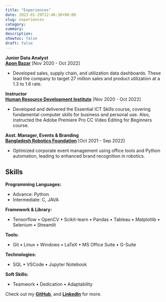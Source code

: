 ```yaml
---
title: "Experiences"
date: 2023-01-29T12:46:30+00:00
slug: experiences
category:
summary: 
description: 
showtoc: false
draft: false
---
```



**Junior Data Analyst**  
[**Apon Bazar**](https://www.apon-wellbeing.com/)   [Nov 2020 - Oct 2022]  
- Developed sales, supply chain, and utilization data dashboards. These lead the company to target 27 million sales and product utilization at a 1.3 to 1.6 rate.


**Instructor**   
[**Human Resource Development Institute**](https://hrdi.ac/)   [Nov 2020 - Oct 2022] 
- Developed and delivered the Essential ICT Skills course, covering fundamental
computer skills for business and personal use. Also, instructed the Adobe
Premiere Pro CC Video Editing for Beginners course.

**Asst. Manager, Events & Branding**   
[**Bangladesh Robotics Foundation**](https://bdrf.org.bd/)   [Oct 2021 - Sep 2022] 
- Optimized corporate event management using office tools and Python
automation, leading to enhanced brand recognition in robotics.



## Skills
**Programming Languages:**
- Advance: Python
- Intermediate: C, JAVA

**Framework & Library:**
- Tensorflow • OpenCV • Scikit-learn
• Pandas • Tableau • Matplotlib
• Selenium  • Streamlit

**Tools:**
- Git • Linux • Windows • LaTeX
• MS Office Suite • G-Suite

**Technologies:**
- SQL • VSCode • Jupyter Notebook

**Soft Skills:**
- Teamwork • Dedication • Adaptability

Check out my [**GitHub**](https://github.com/sajaldoes/), and [**LinkedIn**](https://www.linkedin.com/in/sajaldoes/) for more.